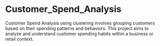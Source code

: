 # Customer_Spend_Analysis
 Customer Spend Analysis using clustering involves grouping customers based on their spending patterns and behaviors. This project aims to analyze and understand customer spending habits within a business or retail context.
